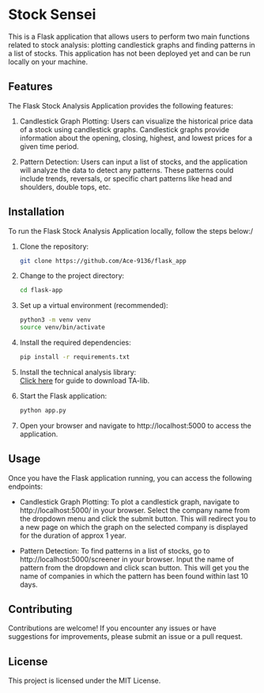 # Stock Sensei
This is a Flask application that allows users to perform two main functions related to stock analysis: plotting candlestick graphs and finding patterns in a list of stocks. This application has not been deployed yet and can be run locally on your machine.
## Features
The Flask Stock Analysis Application provides the following features:

1. Candlestick Graph Plotting: Users can visualize the historical price data of a stock using candlestick graphs. Candlestick graphs provide information about the      opening, closing, highest, and lowest prices for a given time period.

2. Pattern Detection: Users can input a list of stocks, and the application will analyze the data to detect any patterns. These patterns could include trends,          reversals, or specific chart patterns like head and shoulders, double tops, etc.

## Installation
To run the Flask Stock Analysis Application locally, follow the steps below:/

1. Clone the repository:
    ```bash
    git clone https://github.com/Ace-9136/flask_app
    
2. Change to the project directory:
    ```bash
    cd flask-app

3. Set up a virtual environment (recommended):
    ```bash
    python3 -m venv venv
    source venv/bin/activate
    
4. Install the required dependencies:
    ```bash
    pip install -r requirements.txt
5. Install the technical analysis library:\
        [Click here](https://blog.quantinsti.com/install-ta-lib-python/) for guide to download TA-lib.

6. Start the Flask application:
    ```bash
    python app.py

7. Open your browser and navigate to http://localhost:5000 to access the application.
## Usage
Once you have the Flask application running, you can access the following endpoints:

* Candlestick Graph Plotting: To plot a candlestick graph, navigate to http://localhost:5000/ in your browser. Select the company name from the dropdown menu and click the submit button. This will redirect you to a new page on which the graph on the selected company is displayed for the duration of approx 1 year.

* Pattern Detection: To find patterns in a list of stocks, go to http://localhost:5000/screener in your browser. Input the name of pattern from the dropdown and click scan button. This will get you the name of companies in which the pattern has been found within last 10 days.
## Contributing
Contributions are welcome! If you encounter any issues or have suggestions for improvements, please submit an issue or a pull request.

## License
This project is licensed under the MIT License.
